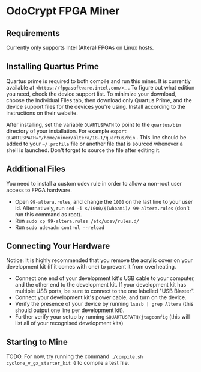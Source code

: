 OdoCrypt FPGA Miner
===================

Requirements
------------

Currently only supports Intel (Altera) FPGAs on Linux hosts.

Installing Quartus Prime
------------------------

Quartus prime is required to both compile and run this miner.  It is currently available at
`<https://fpgasoftware.intel.com/>`_ .  To figure out what edition you need, check the device
support list.  To minimize your download, choose the Individual Files tab, then download only
Quartus Prime, and the device support files for the devices you're using.  Install according
to the instructions on their website.

After installing, set the variable ``QUARTUSPATH`` to point to the ``quartus/bin`` directory of
your installation.  For example ``export QUARTUSPATH="/home/miner/altera/18.1/quartus/bin`` .
This line should be added to your ``~/.profile`` file or another file that is sourced whenever a
shell is launched.  Don't forget to source the file after editing it.

Additional Files
----------------

You need to install a custom udev rule in order to allow a non-root user access to FPGA hardware.

* Open ``99-altera.rules``, and change the ``1000`` on the last line to your user id.  Alternatively, run ``sed -i s/1000/$(whoami)/ 99-altera.rules`` (don't run this command as root).
* Run ``sudo cp 99-altera.rules /etc/udev/rules.d/``
* Run ``sudo udevadm control --reload``

Connecting Your Hardware
------------------------

Notice: It is highly recommended that you remove the acrylic cover on your development kit (if it comes with one) to prevent it from overheating.

* Connect one end of your development kit's USB cable to your computer, and the other end to the development kit.  If your development kit has multiple USB ports, be sure to connect to the one labelled "USB Blaster".
* Connect your development kit's power cable, and turn on the device.
* Verify the presence of your device by running ``lsusb | grep Altera`` (this should output one line per development kit).
* Further verify your setup by running ``$QUARTUSPATH/jtagconfig`` (this will list all of your recognised development kits)

Starting to Mine
----------------

TODO.  For now, try running the command ``./compile.sh cyclone_v_gx_starter_kit 0`` to compile a test file.
